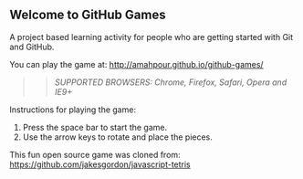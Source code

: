 ## Welcome to GitHub Games

A project based learning activity for people who are getting started with Git and GitHub.

You can play the game at: http://amahpour.github.io/github-games/

>> _*SUPPORTED BROWSERS*: Chrome, Firefox, Safari, Opera and IE9+_

Instructions for playing the game:
1. Press the space bar to start the game.
2. Use the arrow keys to rotate and place the pieces.

This fun open source game was cloned from: https://github.com/jakesgordon/javascript-tetris
